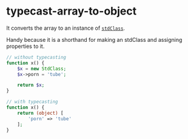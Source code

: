 # typecast-array-to-object

It converts the array to an instance of [`stdClass`](http://php.net/manual/en/reserved.classes.php).

Handy because it is a shorthand for making an stdClass and assigning properties to it.

```php
// without typecasting
function x() {
    $x = new StdClass;
    $x->porn = 'tube';

    return $x;
}

// with typecasting
function x() {
    return (object) [
        'porn' => 'tube'   
    ];
}
```
